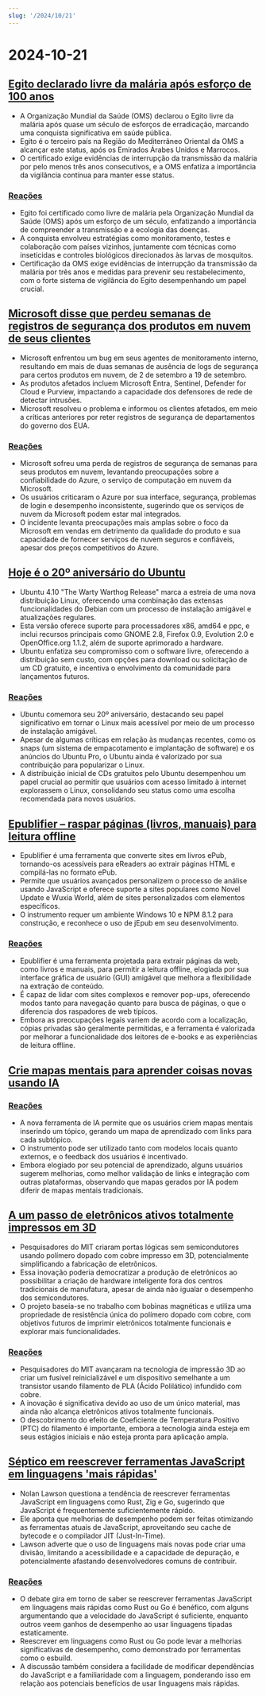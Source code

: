 ```yaml
---
slug: '/2024/10/21'
---
```


# 2024-10-21

## [Egito declarado livre da malária após esforço de 100 anos](https://www.bbc.com/news/articles/cm2yl8pjgn2o)

- A Organização Mundial da Saúde (OMS) declarou o Egito livre da malária após quase um século de esforços de erradicação, marcando uma conquista significativa em saúde pública.
- Egito é o terceiro país na Região do Mediterrâneo Oriental da OMS a alcançar este status, após os Emirados Árabes Unidos e Marrocos.
- O certificado exige evidências de interrupção da transmissão da malária por pelo menos três anos consecutivos, e a OMS enfatiza a importância da vigilância contínua para manter esse status.

### [Reações](https://news.ycombinator.com/item?id=41903616)

- Egito foi certificado como livre de malária pela Organização Mundial da Saúde (OMS) após um esforço de um século, enfatizando a importância de compreender a transmissão e a ecologia das doenças.
- A conquista envolveu estratégias como monitoramento, testes e colaboração com países vizinhos, juntamente com técnicas como inseticidas e controles biológicos direcionados às larvas de mosquitos.
- Certificação da OMS exige evidências de interrupção da transmissão da malária por três anos e medidas para prevenir seu restabelecimento, com o forte sistema de vigilância do Egito desempenhando um papel crucial.

## [Microsoft disse que perdeu semanas de registros de segurança dos produtos em nuvem de seus clientes](https://techcrunch.com/2024/10/17/microsoft-said-it-lost-weeks-of-security-logs-for-its-customers-cloud-products/)

- Microsoft enfrentou um bug em seus agentes de monitoramento interno, resultando em mais de duas semanas de ausência de logs de segurança para certos produtos em nuvem, de 2 de setembro a 19 de setembro.
- As produtos afetados incluem Microsoft Entra, Sentinel, Defender for Cloud e Purview, impactando a capacidade dos defensores de rede de detectar intrusões.
- Microsoft resolveu o problema e informou os clientes afetados, em meio a críticas anteriores por reter registros de segurança de departamentos do governo dos EUA.

### [Reações](https://news.ycombinator.com/item?id=41898723)

- Microsoft sofreu uma perda de registros de segurança de semanas para seus produtos em nuvem, levantando preocupações sobre a confiabilidade do Azure, o serviço de computação em nuvem da Microsoft.
- Os usuários criticaram o Azure por sua interface, segurança, problemas de login e desempenho inconsistente, sugerindo que os serviços de nuvem da Microsoft podem estar mal integrados.
- O incidente levanta preocupações mais amplas sobre o foco da Microsoft em vendas em detrimento da qualidade do produto e sua capacidade de fornecer serviços de nuvem seguros e confiáveis, apesar dos preços competitivos do Azure.

## [Hoje é o 20º aniversário do Ubuntu](https://lists.ubuntu.com/archives/ubuntu-announce/2004-October/000003.html)

- Ubuntu 4.10 "The Warty Warthog Release" marca a estreia de uma nova distribuição Linux, oferecendo uma combinação das extensas funcionalidades do Debian com um processo de instalação amigável e atualizações regulares.
- Esta versão oferece suporte para processadores x86, amd64 e ppc, e inclui recursos principais como GNOME 2.8, Firefox 0.9, Evolution 2.0 e OpenOffice.org 1.1.2, além de suporte aprimorado a hardware.
- Ubuntu enfatiza seu compromisso com o software livre, oferecendo a distribuição sem custo, com opções para download ou solicitação de um CD gratuito, e incentiva o envolvimento da comunidade para lançamentos futuros.

### [Reações](https://news.ycombinator.com/item?id=41898736)

- Ubuntu comemora seu 20º aniversário, destacando seu papel significativo em tornar o Linux mais acessível por meio de um processo de instalação amigável.
- Apesar de algumas críticas em relação às mudanças recentes, como os snaps (um sistema de empacotamento e implantação de software) e os anúncios do Ubuntu Pro, o Ubuntu ainda é valorizado por sua contribuição para popularizar o Linux.
- A distribuição inicial de CDs gratuitos pelo Ubuntu desempenhou um papel crucial ao permitir que usuários com acesso limitado à internet explorassem o Linux, consolidando seu status como uma escolha recomendada para novos usuários.

## [Epublifier – raspar páginas (livros, manuais) para leitura offline](https://github.com/maoserr/epublifier)

- Epublifier é uma ferramenta que converte sites em livros ePub, tornando-os acessíveis para eReaders ao extrair páginas HTML e compilá-las no formato ePub.
- Permite que usuários avançados personalizem o processo de análise usando JavaScript e oferece suporte a sites populares como Novel Update e Wuxia World, além de sites personalizados com elementos específicos.
- O instrumento requer um ambiente Windows 10 e NPM 8.1.2 para construção, e reconhece o uso de jEpub em seu desenvolvimento.

### [Reações](https://news.ycombinator.com/item?id=41903864)

- Epublifier é uma ferramenta projetada para extrair páginas da web, como livros e manuais, para permitir a leitura offline, elogiada por sua interface gráfica de usuário (GUI) amigável que melhora a flexibilidade na extração de conteúdo.
- É capaz de lidar com sites complexos e remover pop-ups, oferecendo modos tanto para navegação quanto para busca de páginas, o que o diferencia dos raspadores de web típicos.
- Embora as preocupações legais variem de acordo com a localização, cópias privadas são geralmente permitidas, e a ferramenta é valorizada por melhorar a funcionalidade dos leitores de e-books e as experiências de leitura offline.

## [Crie mapas mentais para aprender coisas novas usando IA](https://github.com/aotakeda/learn-thing)

### [Reações](https://news.ycombinator.com/item?id=41898076)

- A nova ferramenta de IA permite que os usuários criem mapas mentais inserindo um tópico, gerando um mapa de aprendizado com links para cada subtópico.
- O instrumento pode ser utilizado tanto com modelos locais quanto externos, e o feedback dos usuários é incentivado.
- Embora elogiado por seu potencial de aprendizado, alguns usuários sugerem melhorias, como melhor validação de links e integração com outras plataformas, observando que mapas gerados por IA podem diferir de mapas mentais tradicionais.

## [A um passo de eletrônicos ativos totalmente impressos em 3D](https://news.mit.edu/2024/mit-team-takes-major-step-toward-fully-3d-printed-active-electronics-1015)

- Pesquisadores do MIT criaram portas lógicas sem semicondutores usando polímero dopado com cobre impresso em 3D, potencialmente simplificando a fabricação de eletrônicos.
- Essa inovação poderia democratizar a produção de eletrônicos ao possibilitar a criação de hardware inteligente fora dos centros tradicionais de manufatura, apesar de ainda não igualar o desempenho dos semicondutores.
- O projeto baseia-se no trabalho com bobinas magnéticas e utiliza uma propriedade de resistência única do polímero dopado com cobre, com objetivos futuros de imprimir eletrônicos totalmente funcionais e explorar mais funcionalidades.

### [Reações](https://news.ycombinator.com/item?id=41899873)

- Pesquisadores do MIT avançaram na tecnologia de impressão 3D ao criar um fusível reinicializável e um dispositivo semelhante a um transistor usando filamento de PLA (Ácido Polilático) infundido com cobre.
- A inovação é significativa devido ao uso de um único material, mas ainda não alcança eletrônicos ativos totalmente funcionais.
- O descobrimento do efeito de Coeficiente de Temperatura Positivo (PTC) do filamento é importante, embora a tecnologia ainda esteja em seus estágios iniciais e não esteja pronta para aplicação ampla.

## [Séptico em reescrever ferramentas JavaScript em linguagens 'mais rápidas'](https://nolanlawson.com/2024/10/20/why-im-skeptical-of-rewriting-javascript-tools-in-faster-languages/)

- Nolan Lawson questiona a tendência de reescrever ferramentas JavaScript em linguagens como Rust, Zig e Go, sugerindo que JavaScript é frequentemente suficientemente rápido.
- Ele aponta que melhorias de desempenho podem ser feitas otimizando as ferramentas atuais de JavaScript, aproveitando seu cache de bytecode e o compilador JIT (Just-In-Time).
- Lawson adverte que o uso de linguagens mais novas pode criar uma divisão, limitando a acessibilidade e a capacidade de depuração, e potencialmente afastando desenvolvedores comuns de contribuir.

### [Reações](https://news.ycombinator.com/item?id=41898603)

- O debate gira em torno de saber se reescrever ferramentas JavaScript em linguagens mais rápidas como Rust ou Go é benéfico, com alguns argumentando que a velocidade do JavaScript é suficiente, enquanto outros veem ganhos de desempenho ao usar linguagens tipadas estaticamente.
- Reescrever em linguagens como Rust ou Go pode levar a melhorias significativas de desempenho, como demonstrado por ferramentas como o esbuild.
- A discussão também considera a facilidade de modificar dependências do JavaScript e a familiaridade com a linguagem, ponderando isso em relação aos potenciais benefícios de usar linguagens mais rápidas.

<head>
  <meta property="og:title" content="Egito declarado livre da malária após esforço de 100 anos" />
  <meta property="og:type" content="website" />
  <meta property="og:image" content="https://og.cho.sh/api/og/?title=Egito%20declarado%20livre%20da%20mal%C3%A1ria%20ap%C3%B3s%20esfor%C3%A7o%20de%20100%20anos&subheading=segunda-feira%2C%2021%20de%20outubro%20de%202024%3A%20Resumo%20do%20Hacker%20News" />
</head>
